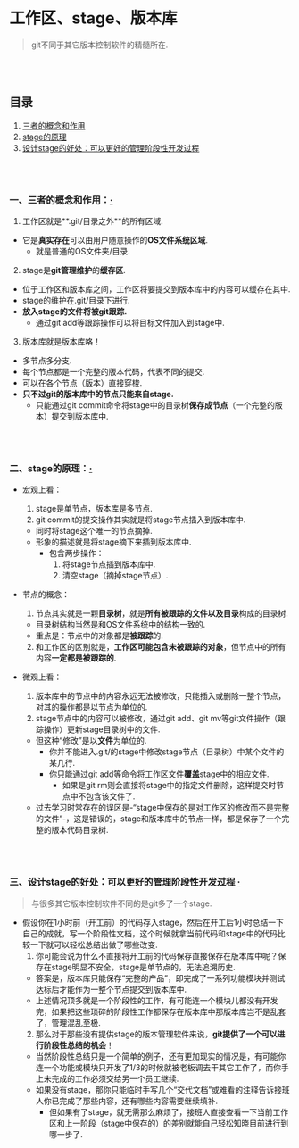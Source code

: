 # 工作区、stage、版本库
> git不同于其它版本控制软件的精髓所在.

<br><br>

## 目录
1. [三者的概念和作用](#一三者的概念和作用)
2. [stage的原理](#二stage的原理)
3. [设计stage的好处：可以更好的管理阶段性开发过程](#三设计stage的好处可以更好的管理阶段性开发过程--)

<br><br>

### 一、三者的概念和作用：[·](#目录)

1. 工作区就是**.git/目录之外**的所有区域.
  - 它是**真实存在**可以由用户随意操作的**OS文件系统区域**.
    - 就是普通的OS文件夹/目录.
2. stage是**git管理维护**的**缓存区**.
  - 位于工作区和版本库之间，工作区将要提交到版本库中的内容可以缓存在其中.
  - stage的维护在.git/目录下进行.
  - **放入stage的文件将被git跟踪.**
    - 通过git add等跟踪操作可以将目标文件加入到stage中.
3. 版本库就是版本库咯！
  - 多节点多分支.
  - 每个节点都是一个完整的版本代码，代表不同的提交.
  - 可以在各个节点（版本）直接穿梭.
  - **只不过git的版本库中的节点只能来自stage.**
    - 只能通过git commit命令将stage中的目录树**保存成节点**（一个完整的版本）提交到版本库中.

<br><br>

### 二、stage的原理：[·](#目录)

- 宏观上看：
  1. stage是单节点，版本库是多节点.
  2. git commit的提交操作其实就是将stage节点插入到版本库中.
    - 同时将stage这个唯一的节点摘掉.
    - 形象的描述就是将stage摘下来插到版本库中.
      - 包含两步操作：
        1. 将stage节点插到版本库中.
        2. 清空stage（摘掉stage节点）.


- 节点的概念：
  1. 节点其实就是一颗**目录树**，就是**所有被跟踪的文件以及目录**构成的目录树.
    - 目录树结构当然是和OS文件系统中的结构一致的.
    - 重点是：节点中的对象都是**被跟踪**的.
  2. 和工作区的区别就是，**工作区可能包含未被跟踪的对象**，但节点中的所有内容**一定都是被跟踪的**.


- 微观上看：
  1. 版本库中的节点中的内容永远无法被修改，只能插入或删除一整个节点，对其的操作都是以节点为单位的.
  2. stage节点中的内容可以被修改，通过git add、git mv等git文件操作（跟踪操作）更新stage目录树中的文件.
    - 但这种“修改”是以**文件**为单位的.
      - 你并不能进入.git/的stage中修改stage节点（目录树）中某个文件的某几行.
      - 你只能通过git add等命令将工作区文件**覆盖**stage中的相应文件.
        - 如果是git rm则会直接将stage中的指定文件删除，这样提交时节点中不包含该文件了.
    - 过去学习时常存在的误区是-“stage中保存的是对工作区的修改而不是完整的文件”-，这是错误的，stage和版本库中的节点一样，都是保存了一个完整的版本代码目录树.

<br><br>

### 三、设计stage的好处：可以更好的管理阶段性开发过程  [·](#目录)
> 与很多其它版本控制软件不同的是git多了一个stage.

- 假设你在1小时前（开工前）的代码存入stage，然后在开工后1小时总结一下自己的成就，写一个阶段性文档，这个时候就拿当前代码和stage中的代码比较一下就可以轻松总结出做了哪些改变.
  1. 你可能会说为什么不直接将开工前的代码保存直接保存在版本库中呢？保存在stage明显不安全，stage是单节点的，无法追溯历史.
    - 答案是，版本库只能保存“完整的产品”，即完成了一系列功能模块并测试达标后才能作为一整个节点提交到版本库中.
    - 上述情况顶多就是一个阶段性的工作，有可能连一个模块儿都没有开发完，如果把这些琐碎的阶段性工作都保存在版本库中那版本库岂不是乱套了，管理混乱至极.
  2. 那么对于那些没有提供stage的版本管理软件来说，**git提供了一个可以进行阶段性总结的机会**！
    - 当然阶段性总结只是一个简单的例子，还有更加现实的情况是，有可能你连一个功能或模块只开发了1/3的时候就被老板调去干其它工作了，而你手上未完成的工作必须交给另一个员工继续.
    - 如果没有stage，那你只能临时手写几个“交代文档”或难看的注释告诉接班人你已完成了那些内容，还有哪些内容需要继续填补.
      - 但如果有了stage，就无需那么麻烦了，接班人直接查看一下当前工作区和上一阶段（stage中保存的）的差别就能自己轻松知晓目前进行到哪一步了.
